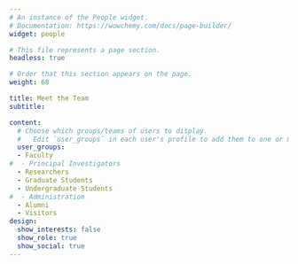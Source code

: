 ```yaml
---
# An instance of the People widget.
# Documentation: https://wowchemy.com/docs/page-builder/
widget: people

# This file represents a page section.
headless: true

# Order that this section appears on the page.
weight: 68

title: Meet the Team
subtitle:

content:
  # Choose which groups/teams of users to display.
  #   Edit `user_groups` in each user's profile to add them to one or more of these groups.
  user_groups:
  - Faculty
#  - Principal Investigators
  - Researchers
  - Graduate Students
  - Undergraduate Students
#  - Administration
  - Alumni
  - Visitors
design:
  show_interests: false
  show_role: true
  show_social: true
---
```

